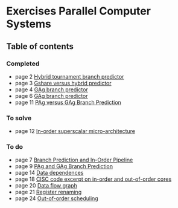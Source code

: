 # Exercises Parallel Computer Systems
## Table of contents
### Completed
- page 2 [Hybrid tournament branch predictor](./list/hybrid_tournament_branch_predictor.md)
- page 3 [Gshare versus hybrid predictor](./list/gshare_versus_hybrid_predictor.md)
- page 4 [GAg branch predictor](./list/gag_branch_predictor.md)
- page 6 [GAg branch predictor](./list/gag_branch_predictor2.md)
- page 11 [PAg versus GAg Branch Prediction](./list/pag_versus_gag_branch_prediction.md)
### To solve
- page 12 [In-order superscalar micro-architecture](./list/in-order_superscalar_micro-architecture.md)
### To do
- page 7 [Branch Prediction and In-Order Pipeline](./list/branch_prediction_and_in-order_pipeline.md)
- page 9 [PAg and GAg Branch Prediction](./list/pag_and_gag_branch_prediction.md)
- page 14 [Data dependences](./list/data_dependences.md)
- page 18 [CISC code excerpt on in-order and out-of-order cores](cisc_code_excerpt_on_in-order_and_out-of-order_cores.md)
- page 20 [Data flow graph](data_flow_graph.md)
- page 21 [Register renaming](register_renaming.md)
- page 24 [Out-of-order scheduling](out-of-order_scheduling.md)
